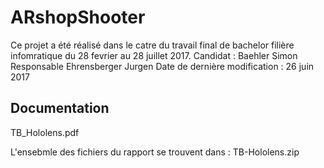 # ARshopShooter
Ce projet a été réalisé dans le catre du travail final de bachelor filière infomratique du 28 fevrier au 28 juillet 2017.
Candidat : Baehler Simon
Responsable Ehrensberger Jurgen
Date de dernière modification : 26 juin 2017

## Documentation
TB_Hololens.pdf

L'ensebmle des fichiers du rapport se trouvent dans : TB-Hololens.zip
